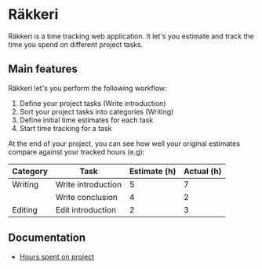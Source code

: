 # Räkkeri

Räkkeri is a time tracking web application. It let's you estimate and track the time you spend on different project tasks.

## Main features

Räkkeri let's you perform the following workflow:

1. Define your project tasks (Write introduction)
2. Sort your project tasks into categories (Writing)
3. Define initial time estimates for each task
4. Start time tracking for a task

At the end of your project, you can see how well your original estimates compare against your tracked hours (e.g):

| Category | Task               | Estimate (h) | Actual (h) |
| -------- | ------------------ | ------------ | ---------- |
| Writing  | Write introduction | 5            | 7          |
|          | Write conclusion   | 4            | 2          |
| Editing  | Edit introduction  | 2            | 3          |

## Documentation

- [Hours spent on project](https://github.com/hajame/rakkeri/blob/main/docs/working_hours.md)
